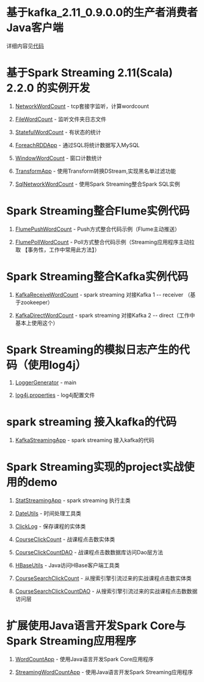 # 基于kafka_2.11_0.9.0.0的生产者消费者 Java客户端

详细内容见[代码](https://github.com/wangjiqing/sparktrain/tree/master/src/main/java/com/sakura/spark/kafka)

# 基于Spark Streaming 2.11(Scala) 2.2.0 的实例开发

1. [NetworkWordCount](https://github.com/wangjiqing/sparktrain/blob/master/src/main/scala/com/sakura/spark/app/NetworkWordCount.scala) - tcp套接字监听，计算wordcount

2. [FileWordCount](https://github.com/wangjiqing/sparktrain/blob/master/src/main/scala/com/sakura/spark/app/FileWordCount.scala) - 监听文件夹日志文件
    
3. [StatefulWordCount](https://github.com/wangjiqing/sparktrain/blob/master/src/main/scala/com/sakura/spark/app/StatefulWordCount.scala) - 有状态的统计
    
4. [ForeachRDDApp](https://github.com/wangjiqing/sparktrain/blob/master/src/main/scala/com/sakura/spark/app/ForeachRDDApp.scala) - 通过SQL将统计数据写入MySQL
    
5. [WindowWordCount](https://github.com/wangjiqing/sparktrain/blob/master/src/main/scala/com/sakura/spark/app/WindowWordCount.scala) - 窗口计数统计
    
6. [TransformApp](https://github.com/wangjiqing/sparktrain/blob/master/src/main/scala/com/sakura/spark/app/TransformApp.scala) - 使用Transform转换DStream,实现黑名单过滤功能
    
7. [SqlNetworkWordCount](https://github.com/wangjiqing/sparktrain/blob/master/src/main/scala/com/sakura/spark/app/SqlNetworkWordCount.scala) - 使用Spark Streaming整合Spark SQL实例
    
# Spark Streaming整合Flume实例代码

1. [FlumePushWordCount](https://github.com/wangjiqing/sparktrain/blob/master/src/main/scala/com/sakura/spark/flume/FlumePushWordCount.scala) - Push方式整合代码示例（Flume主动推送）
    
2. [FlumePollWordCount](https://github.com/wangjiqing/sparktrain/blob/master/src/main/scala/com/sakura/spark/flume/FlumePollWordCount.scala) - Poll方式整合代码示例（Streaming应用程序主动拉取 【事务性，工作中常用此方法】）
    
# Spark Streaming整合Kafka实例代码

1. [KafkaReceiveWordCount](https://github.com/wangjiqing/sparktrain/blob/master/src/main/scala/com/sakura/spark/kafka/KafkaReceiverWordCount.scala) - spark streaming 对接Kafka 1 -- receiver （基于zookeeper）
    
2. [KafkaDirectWordCount](https://github.com/wangjiqing/sparktrain/blob/master/src/main/scala/com/sakura/spark/kafka/KafkaDirectWordCount.scala) - spark streaming 对接Kafka 2 -- direct（工作中基本上使用这个）

# Spark Streaming的模拟日志产生的代码（使用log4j）

1. [LoggerGenerator](https://github.com/wangjiqing/sparktrain/blob/master/src/test/java/LoggerGenerator.java) - main

2. [log4j.properties](https://github.com/wangjiqing/sparktrain/blob/master/src/test/resources/log4j.properties) - log4j配置文件

# spark streaming 接入kafka的代码

1. [KafkaStreamingApp](https://github.com/wangjiqing/sparktrain/blob/master/src/main/scala/com/sakura/spark/streamingkafka/KafkaStreamingApp.scala) - spark streaming 接入kafka的代码

# Spark Streaming实现的project实战使用的demo

1. [StatStreamingApp](https://github.com/wangjiqing/sparktrain/blob/master/src/main/scala/com/sakura/spark/project/spark/StatStreamingApp.scala) - spark streaming 执行主类

2. [DateUtils](https://github.com/wangjiqing/sparktrain/blob/master/src/main/scala/com/sakura/spark/project/utils/DateUtils.scala) - 时间处理工具类

3. [ClickLog](https://github.com/wangjiqing/sparktrain/blob/master/src/main/scala/com/sakura/spark/project/domain/ClickLog.scala) - 保存课程的实体类

4. [CourseClickCount](https://github.com/wangjiqing/sparktrain/blob/master/src/main/scala/com/sakura/spark/project/domain/CourseClickCount.scala) - 战课程点击数实体类

5. [CourseClickCountDAO](https://github.com/wangjiqing/sparktrain/blob/master/src/main/scala/com/sakura/spark/project/dao/CourseClickCountDAO.scala) - 战课程点击数数据库访问Dao层方法

6. [HBaseUtils](https://github.com/wangjiqing/sparktrain/blob/master/src/main/java/com/sakura/spark/kafka/project/utils/HBaseUtils.java) - Java访问HBase客户端工具类

7. [CourseSearchClickCount](https://github.com/wangjiqing/sparktrain/blob/master/src/main/scala/com/sakura/spark/project/domain/CourseSearchClickCount.scala) - 从搜索引擎引流过来的实战课程点击数实体类

8. [CourseSearchClickCountDAO](https://github.com/wangjiqing/sparktrain/blob/master/src/main/scala/com/sakura/spark/project/dao/CourseSearchClickCountDAO.scala) - 从搜索引擎引流过来的实战课程点击数数据访问层

# 扩展使用Java语言开发Spark Core与Spark Streaming应用程序

1. [WordCountApp](https://github.com/wangjiqing/sparktrain/blob/ce88e4c8fd0a82c0906e20726d25b482fbe51d50/src/main/java/com/sakura/spark/kafka/WordCountApp.java) - 使用Java语言开发Spark Core应用程序

2. [StreamingWordCountApp](https://github.com/wangjiqing/sparktrain/blob/ce88e4c8fd0a82c0906e20726d25b482fbe51d50/src/main/java/com/sakura/spark/kafka/StreamingWordCountApp.java) - 使用Java语言开发Spark Streaming应用程序